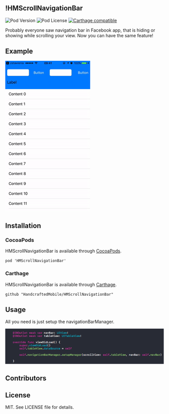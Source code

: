 !__HMScrollNavigationBar__
-----

![Pod Version](https://img.shields.io/cocoapods/v/HMScrollNavigationBar.svg)
![Pod License](https://img.shields.io/badge/license-MIT-blue.svg)
[![Carthage compatible](https://img.shields.io/badge/Carthage-compatible-4BC51D.svg?style=flat)](https://github.com/Carthage/Carthage)

Probably everyone saw navigation bar in Facebook app, that is hiding or showing while scrolling your view. Now you can have the same feature!

## Example

![Scroll!!](resources/scroll.gif)

## Installation

### CocoaPods

HMScrollNavigationBar is available through [CocoaPods](http://cocoapods.org).

	pod 'HMScrollNavigationBar'

### Carthage

HMScrollNavigationBar is available through [Carthage](https://github.com/Carthage/Carthage).
	
	github "HandcraftedMobile/HMScrollNavigationBar"


## Usage

All you need is just setup the navigationBarManager.

![CodeExample!!](resources/code_example.png)

## Contributors


## License

MIT. See LICENSE file for details.